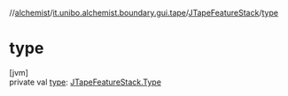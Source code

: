 //[alchemist](../../../index.md)/[it.unibo.alchemist.boundary.gui.tape](../index.md)/[JTapeFeatureStack](index.md)/[type](type.md)

# type

[jvm]\
private val [type](type.md): [JTapeFeatureStack.Type](-type/index.md)
